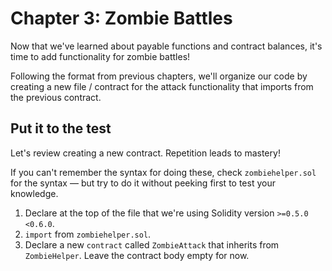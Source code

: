 # Chapter 3: Zombie Battles

Now that we've learned about payable functions and contract balances, it's time to add functionality for zombie battles!

Following the format from previous chapters, we'll organize our code by creating a new file / contract for the attack functionality that imports from the previous contract.

## Put it to the test

Let's review creating a new contract. Repetition leads to mastery!

If you can't remember the syntax for doing these, check `zombiehelper.sol` for the syntax — but try to do it without peeking first to test your knowledge.

1.  Declare at the top of the file that we're using Solidity version `>=0.5.0 <0.6.0`.
2.  `import` from `zombiehelper.sol`.
3.  Declare a new `contract` called `ZombieAttack` that inherits from `ZombieHelper`. Leave the contract body empty for now.
